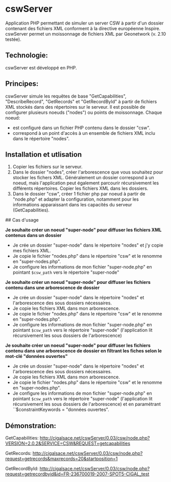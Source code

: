 # cswServer

Application PHP permettant de simuler un server CSW à partir d'un dossier contenant des fichiers XML conforment à la directive européenne Inspire.
cswServer permet un moissonnage de fichiers XML par Geonetwork (v. 2.10 testée).


## Technologie:

cswServer est développé en PHP.


## Principes:

cswServer simule les requêtes de base "GetCapabilities", "DescribeRecord", "GetRecords" et "GetRecordById" à partir de fichiers XML stockés dans des répertoires sur le serveur.
Il est possible de configurer plusieurs noeuds ("nodes") ou points de moissonnage.
Chaque noeud:
- est configuré dans un fichier PHP contenu dans le dossier "csw".
- correspond à un point d'accès à un ensemble de fichiers XML inclu dans le répertoire "nodes".


## Installation et utlisation

1. Copier les fichiers sur le serveur.
2. Dans le dossier "nodes", créer l'arborescence que vous souhaitez pour stocker les fichers XML. Généralement un dossier correspond à un noeud, mais l'application peut également parcourir récursivement les différents répertoires. Copier les fichiers XML dans les dossiers.
3. Dans le dossier "csw", créer 1 fichier php par noeud à partir de "node.php" et adapter la configuration, notamment pour les informations apparaissant dans les capacités du serveur (GetCapabilities).


## Cas d'usage

**Je souhaite créer un noeud "super-node" pour diffuser les fichiers XML contenus dans un dossier**
- Je crée un dossier "super-node" dans le répertoire "nodes" et j'y copie mes fichiers XML.
- Je copie le fichier "nodes.php" dans le répertoire "csw" et le renomme en "super-nodes.php".
- Je configure les informations de mon fichier "super-node.php" en pointant ``$csw_path`` vers le répertoire "super-node"

**Je souhaite créer un noeud "super-node" pour diffuser les fichiers contenu dans une arborescence de dossier**
- Je crée un dossier "super-node" dans le répertoire "nodes" et l'arborescence des sous dossiers nécessaires.
- Je copie les fichiers XML dans mon arborescence.
- Je copie le fichier "nodes.php" dans le répertoire "csw" et le renomme en "super-nodes.php".
- Je configure les informations de mon fichier "super-node.php" en pointant ``$csw_path`` vers le répertoire "super-node" (l'application lit récursivement les sous dossiers de l'arborescence)

**Je souhaite créer un noeud "super-node" pour diffuser les fichiers contenu dans une arborescence de dossier en filtrant les fiches selon le mot-clé "données ouvertes"**
- Je crée un dossier "super-node" dans le répertoire "nodes" et l'arborescence des sous dossiers nécessaires.
- Je copie les fichiers XML dans mon arborescence.
- Je copie le fichier "nodes.php" dans le répertoire "csw" et le renomme en "super-nodes.php".
- Je configure les informations de mon fichier "super-node.php" en pointant ``$csw_path`` vers le répertoire "super-node" (l'application lit récursivement les sous dossiers de l'arborescence) et en paramétrant ``$constraintKeywords = "données ouvertes".


## Démonstration:

GetCapabilities: http://cigalsace.net/cswServer/0.03/csw/node.php?VERSION=2.0.2&SERVICE=CSW&REQUEST=getcapabilities

GetRecords: http://cigalsace.net/cswServer/0.03/csw/node.php?request=getrecords&maxrecords=20&startposition=1

GetRecordById: http://cigalsace.net/cswServer/0.03/csw/node.php?request=getrecordbyid&id=FR-236700019-2007-SPOT5-CIGAL_test
